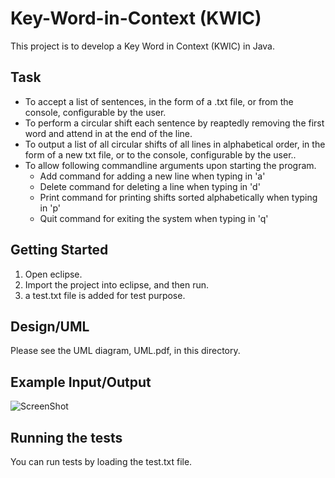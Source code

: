 # Key-Word-in-Context (KWIC)
This project is to develop a Key Word in Context (KWIC) in Java. 

## Task
* To accept a list of sentences, in the form of a .txt file, or from the console, configurable by the user.
* To perform a circular shift each sentence by reaptedly removing the first word and attend in at the end of the line.
* To output a list of all circular shifts of all lines in alphabetical order, in the form of a new txt file, or to the console, configurable by the user..
* To allow following commandline arguments upon starting the program.
  * Add command for adding a new line when typing in 'a'
  * Delete command for deleting a line when typing in 'd'
  * Print command for printing shifts sorted alphabetically when typing in 'p'
  * Quit command for exiting the system when typing in 'q'

## Getting Started

1. Open eclipse.
2. Import the project into eclipse, and then run.
3. a test.txt file is added for test purpose.

## Design/UML

Please see the UML diagram, UML.pdf, in this directory.

## Example Input/Output

![ScreenShot](https://raw.github.com/JunhoAn0702/Key-Word-in-Context/master/example.png)


## Running the tests

You can run tests by loading the test.txt file.

